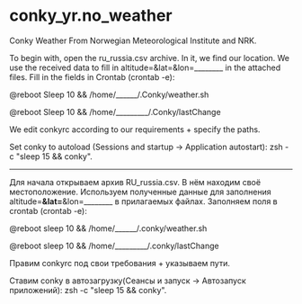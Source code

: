 # conky_yr.no_weather

Conky Weather From Norwegian Meteorological Institute and NRK.

To begin with, open the ru_russia.csv archive. In it, we find our location. We use the received data to fill in altitude=&lat=&lon=________ in the attached files. Fill in the fields in Crontab (crontab -e):

@reboot Sleep 10 && /home/______/.Conky/weather.sh

@reboot Sleep 10 && /home/_________/.Conky/lastChange

We edit conkyrc according to our requirements + specify the paths.

Set conky to autoload (Sessions and startup -> Application autostart): zsh -c "sleep 15 && conky".

__________________________

Для начала открываем архив RU_russia.csv. В нём находим своё местоположение. Используем полученные данные для заполнения 
altitude=__________&lat=__________&lon=________ в прилагаемых файлах. Заполняем поля в crontab (crontab -e):

@reboot sleep 10 && /home/______/.conky/weather.sh

@reboot sleep 10 && /home/_________/.conky/lastChange

Правим conkyrc под свои требования + указываем пути.

Ставим conky в автозагрузку(Сеансы и запуск -> Автозапуск приложений): zsh -c "sleep 15 && conky".
